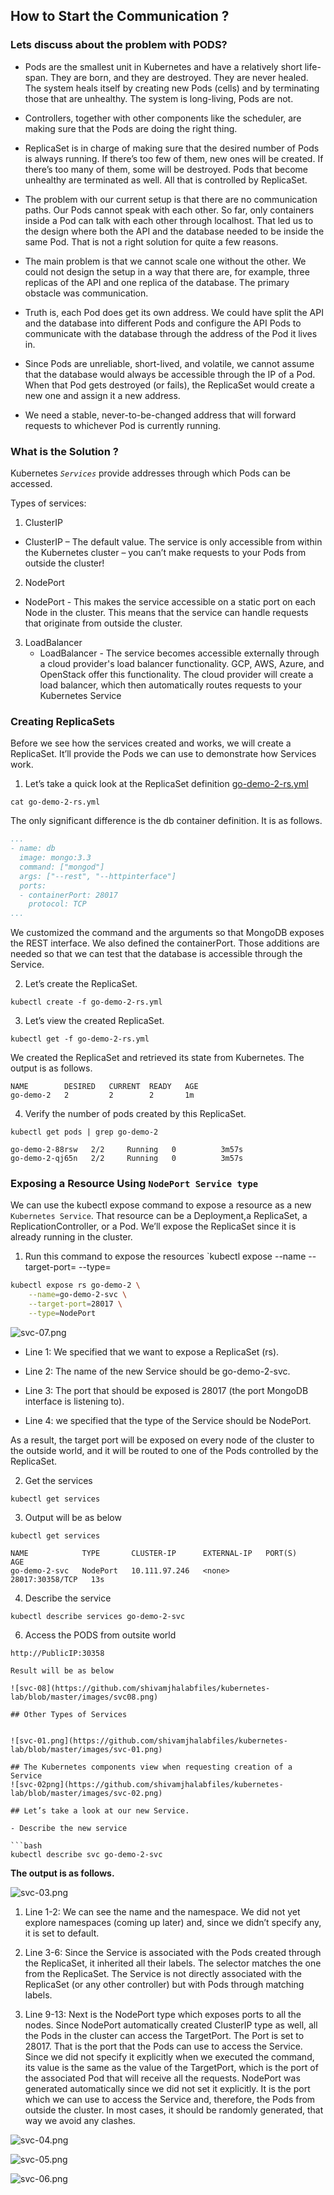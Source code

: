 

## How to Start the Communication ?

### Lets discuss about the problem with PODS?

- Pods are the smallest unit in Kubernetes and have a relatively short life-span. They are born, and they are destroyed. They are never healed. The system heals itself by creating new Pods (cells) and by terminating those that are unhealthy. The system is long-living, Pods are not.

- Controllers, together with other components like the scheduler, are making sure that the Pods are doing the right thing.

- ReplicaSet is in charge of making sure that the desired number of Pods is always running. If there’s too few of them, new ones will be created. If there’s too many of them, some will be destroyed. Pods that become unhealthy are terminated as well. All that is controlled by ReplicaSet.

- The problem with our current setup is that there are no communication paths. Our Pods cannot speak with each other. So far, only containers inside a Pod can talk with each other through localhost. That led us to the design where both the API and the database needed to be inside the same Pod. That is not a right solution for quite a few reasons.

- The main problem is that we cannot scale one without the other. We could not design the setup in a way that there are, for example, three replicas of the API and one replica of the database. The primary obstacle was communication.

- Truth is, each Pod does get its own address. We could have split the API and the database into different Pods and configure the API Pods to communicate with the database through the address of the Pod it lives in.

- Since Pods are unreliable, short-lived, and volatile, we cannot assume that the database would always be accessible through the IP of a Pod. When that Pod gets destroyed (or fails), the ReplicaSet would create a new one and assign it a new address.

- We need a stable, never-to-be-changed address that will forward requests to whichever Pod is currently running.

### What is the Solution ?

Kubernetes *`Services`* provide addresses through which Pods can be accessed.

Types of services:

1. ClusterIP
  - ClusterIP – The default value. The service is only accessible from within the Kubernetes cluster – you can’t make requests to your Pods from outside the cluster!

2. NodePort
  - NodePort - This makes the service accessible on a static port on each Node in the cluster. This means that the service can handle requests that originate from outside the cluster.

3. LoadBalancer
   - LoadBalancer -  The service becomes accessible externally through a cloud provider's load balancer functionality. GCP, AWS, Azure, and OpenStack offer this functionality. The cloud provider will create a load balancer, which then automatically routes requests to your Kubernetes Service

### Creating ReplicaSets

Before we see how the services created and works, we will create a ReplicaSet. It’ll provide the Pods we can use to demonstrate how Services work.

1.  Let’s take a quick look at the ReplicaSet definition [go-demo-2-rs.yml](/lab/Services/go-demo-2-rs.yml)
```
cat go-demo-2-rs.yml
```
The only significant difference is the db container definition. It is as follows.
```yaml
...
- name: db
  image: mongo:3.3
  command: ["mongod"]
  args: ["--rest", "--httpinterface"]
  ports:
  - containerPort: 28017
    protocol: TCP
...
```
We customized the command and the arguments so that MongoDB exposes the REST interface. We also defined the containerPort. Those additions are needed so that we can test that the database is accessible through the Service.

2. Let’s create the ReplicaSet.
```
kubectl create -f go-demo-2-rs.yml
```
3. Let’s view the created ReplicaSet.
```
kubectl get -f go-demo-2-rs.yml
```
We created the ReplicaSet and retrieved its state from Kubernetes. The output is as follows.
```
NAME        DESIRED   CURRENT  READY   AGE
go-demo-2   2         2        2       1m
```
4. Verify the number of pods created by this ReplicaSet.
```
kubectl get pods | grep go-demo-2

go-demo-2-88rsw   2/2     Running   0          3m57s
go-demo-2-qj65n   2/2     Running   0          3m57s
```

### Exposing a Resource Using `NodePort Service type`

We can use the kubectl expose command to expose a resource as a new `Kubernetes Service`. That resource can be a Deployment,a ReplicaSet, a ReplicationController, or a Pod. We’ll expose the ReplicaSet since it is already running in the cluster.

1. Run this command to expose the resources `kubectl expose <Resource Type>  <Resource Name> --name <Service Name> --target-port=<port-number> --type=<NodePort>

```bash
kubectl expose rs go-demo-2 \
    --name=go-demo-2-svc \
    --target-port=28017 \
    --type=NodePort
```
![svc-07.png](https://github.com/shivamjhalabfiles/kubernetes-lab/blob/master/images/svc07.png)


- Line 1: We specified that we want to expose a ReplicaSet (rs).

- Line 2: The name of the new Service should be go-demo-2-svc.

- Line 3: The port that should be exposed is 28017 (the port MongoDB interface is listening to).

- Line 4: we specified that the type of the Service should be NodePort.

As a result, the target port will be exposed on every node of the cluster to the outside world, and it will be routed to one of the Pods controlled by the ReplicaSet.

2. Get the services
```
kubectl get services
```
3. Output will be as below
```
kubectl get services

NAME            TYPE       CLUSTER-IP      EXTERNAL-IP   PORT(S)           AGE
go-demo-2-svc   NodePort   10.111.97.246   <none>        28017:30358/TCP   13s
```
4. Describe the service
```
kubectl describe services go-demo-2-svc
```
6. Access the PODS from outsite world
```
http://PublicIP:30358

Result will be as below

![svc-08](https://github.com/shivamjhalabfiles/kubernetes-lab/blob/master/images/svc08.png)

## Other Types of Services 


![svc-01.png](https://github.com/shivamjhalabfiles/kubernetes-lab/blob/master/images/svc-01.png)

## The Kubernetes components view when requesting creation of a Service
![svc-02png](https://github.com/shivamjhalabfiles/kubernetes-lab/blob/master/images/svc-02.png)

## Let’s take a look at our new Service.

- Describe the new service

```bash
kubectl describe svc go-demo-2-svc
```
**The output is as follows.**


![svc-03.png](https://github.com/shivamjhalabfiles/kubernetes-lab/blob/master/images/svc03.png)

1. Line 1-2: We can see the name and the namespace. We did not yet explore namespaces (coming up later) and, since we didn’t specify any, it is set to default.

2. Line 3-6: Since the Service is associated with the Pods created through the ReplicaSet, it inherited all their labels. The selector matches the one from the ReplicaSet. The Service is not directly associated with the ReplicaSet (or any other controller) but with Pods through matching labels.

3. Line 9-13: Next is the NodePort type which exposes ports to all the nodes. Since NodePort automatically created ClusterIP type as well, all the Pods in the cluster can access the TargetPort. The Port is set to 28017. That is the port that the Pods can use to access the Service. Since we did not specify it explicitly when we executed the command, its value is the same as the value of the TargetPort, which is the port of the associated Pod that will receive all the requests. NodePort was generated automatically since we did not set it explicitly. It is the port which we can use to access the Service and, therefore, the Pods from outside the cluster. In most cases, it should be randomly generated, that way we avoid any clashes.



![svc-04.png](https://github.com/shivamjhalabfiles/kubernetes-lab/blob/master/images/svc-04.png)




![svc-05.png](https://github.com/shivamjhalabfiles/kubernetes-lab/blob/master/images/svc-05.png)




![svc-06.png](https://github.com/shivamjhalabfiles/kubernetes-lab/blob/master/images/svc-06.png)